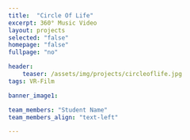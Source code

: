 ```yaml
---
title:  "Circle Of Life"
excerpt: 360° Music Video
layout: projects   
selected: "false"
homepage: "false"
fullpage: "no"

header:
    teaser: /assets/img/projects/circleoflife.jpg
tags: VR-Film

banner_image1:

team_members: "Student Name"
team_members_align: "text-left"

---
```

